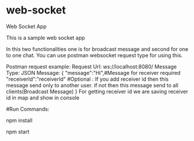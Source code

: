 # web-socket
Web Socket App


This is a sample web socket app

In this two functionalities one is for broadcast message and second for one to one chat. You can use postman websocket request type for using this. 

Postman request example:
Request Url: ws://localhost:8080/
Message Type: JSON
Message: {
  "message":"Hi",#Message for receiver required
  "receiverId":"receiverId" #Optional : If you add receiver id then this message send only to another user. if not then this message send to                             all clients(Broadcast Message)
}
For getting receiver id we are saving receiver id in map and show in console

#Run Commands: 

npm install

npm start

